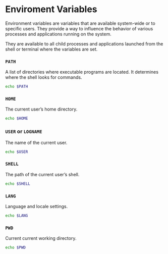 # Enviroment Variables

Environment variables are variables that are available system-wide or to specific users. They provide a way to influence the behavior of various processes and applications running on the system.

They are available to all child processes and applications launched from the shell or terminal where the variables are set.

### `PATH`

A list of directories where executable programs are located. It determines where the shell looks for commands.

```sh
echo $PATH
```

### `HOME`

The current user’s home directory.

```sh
echo $HOME
```

### `USER` or `LOGNAME`

The name of the current user.

```sh
echo $USER
```

### `SHELL`

The path of the current user’s shell.

```sh
echo $SHELL
```

### `LANG`

Language and locale settings.

```sh
echo $LANG
```

### `PWD`

Current current working directory.

```sh
echo $PWD
```
